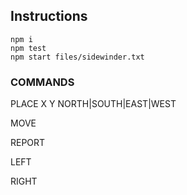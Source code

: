 ## Instructions

```
npm i
npm test
npm start files/sidewinder.txt
```

### COMMANDS
PLACE X Y NORTH|SOUTH|EAST|WEST

MOVE

REPORT

LEFT

RIGHT

